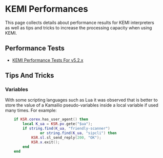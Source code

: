# KEMI Performances

This page collects details about performance results for KEMI
interpreters as well as tips and tricks to increase the processing
capacity when using KEMI.

## Performance Tests

-   [KEMI Performance Tests For v5.2.x](/kemi/performance-tests/5.2.x)

## Tips And Tricks

### Variables

With some scripting languages such as Lua it was observed that is better
to store the value of a Kamailio pseudo-variables inside a local
variable if used many times. For example:

``` lua
    if KSR.corex.has_user_agent() then
        local K_ua = KSR.pv.gete("$ua");
        if string.find(K_ua, "friendly-scanner")
                or string.find(K_ua, "sipcli") then
            KSR.sl.sl_send_reply(200, "OK");
            KSR.x.exit();
        end
    end
```
